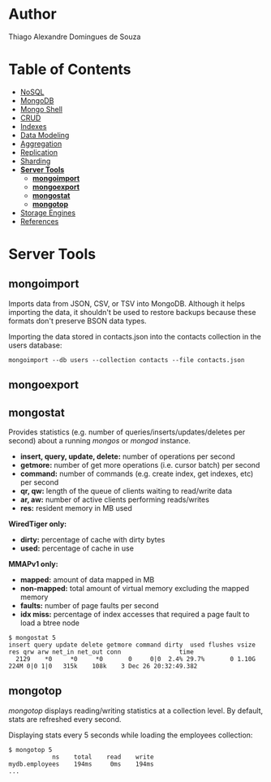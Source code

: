 # Author

Thiago Alexandre Domingues de Souza

# Table of Contents

- [NoSQL](./01-NoSQL.md)
- [MongoDB](./02-MongoDB.md)
- [Mongo Shell](./03-Mongo%20Shell.md)
- [CRUD](./04-CRUD.md)
- [Indexes](./05-Indexes.md)     
- [Data Modeling](./06-Data%20Modeling.md)
- [Aggregation](./07-Aggregation.md)
- [Replication](./08-Replication.md)
- [Sharding](./09-Sharding.md)
- **[Server Tools](#server-tools)**
  * **[mongoimport](#mongoimport)**
  * **[mongoexport](#mongoexport)**  
  * **[mongostat](#mongostat)**
  * **[mongotop](#mongotop)**  
- [Storage Engines](./11-Storage%20Engines.md)
- [References](./README.md#references)

# Server Tools

## mongoimport

Imports data from JSON, CSV, or TSV into MongoDB. Although it helps importing the data, it shouldn't be used to restore backups because these formats don't preserve BSON data types. 

Importing the data stored in contacts.json into the contacts collection in the users database:

```
mongoimport --db users --collection contacts --file contacts.json
```






## mongoexport

## mongostat

Provides statistics (e.g. number of queries/inserts/updates/deletes per second) about a running *mongos* or *mongod* instance.

- **insert, query, update, delete:** number of operations per second
- **getmore:** number of get more operations (i.e. cursor batch) per second
- **command:** number of commands (e.g. create index, get indexes, etc) per second
- **qr, qw:** length of the queue of clients waiting to read/write data
- **ar, aw:** number of active clients performing reads/writes
- **res:** resident memory in MB used 


**WiredTiger only:**
- **dirty:** percentage of cache with dirty bytes
- **used:** percentage of cache in use

**MMAPv1 only:**
- **mapped:** amount of data mapped in MB
- **non-mapped:** total amount of virtual memory excluding the mapped memory
- **faults:** number of page faults per second
- **idx miss:** percentage of index accesses that required a page fault to load a btree node


```
$ mongostat 5
insert query update delete getmore command dirty  used flushes vsize  res qrw arw net_in net_out conn                time
  2129    *0     *0     *0       0     0|0  2.4% 29.7%       0 1.10G 224M 0|0 1|0   315k    108k    3 Dec 26 20:32:49.382
```

## mongotop

*mongotop* displays reading/writing statistics at a collection level. By default, stats are refreshed every second.

Displaying stats every 5 seconds while loading the employees collection:

```
$ mongotop 5
            ns    total    read    write    
mydb.employees    194ms     0ms    194ms    
...
```
